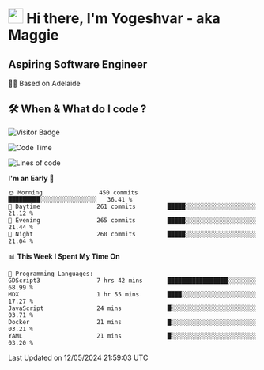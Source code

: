 <h1><img src="https://emojis.slackmojis.com/emojis/images/1531849430/4246/blob-sunglasses.gif?1531849430" width="30"/> Hi there, I'm Yogeshvar - aka Maggie</h1>

## Aspiring Software Engineer
🏂🏻  Based on Adelaide 

## 🛠 When & What do I code ?  

![Visitor Badge](https://visitor-badge.feriirawann.repl.co?username=yogeshvar&repo=yogeshvar&label=Visitors&style=plastic&color=%23457BFF&contentType=svg)

<!--START_SECTION:waka-->
![Code Time](http://img.shields.io/badge/Code%20Time-2%2C896%20hrs%2058%20mins-blue)

![Lines of code](https://img.shields.io/badge/From%20Hello%20World%20I%27ve%20Written-4.2%20million%20lines%20of%20code-blue)

**I'm an Early 🐤** 

```text
🌞 Morning                450 commits         █████████░░░░░░░░░░░░░░░░   36.41 % 
🌆 Daytime                261 commits         █████░░░░░░░░░░░░░░░░░░░░   21.12 % 
🌃 Evening                265 commits         █████░░░░░░░░░░░░░░░░░░░░   21.44 % 
🌙 Night                  260 commits         █████░░░░░░░░░░░░░░░░░░░░   21.04 % 
```


📊 **This Week I Spent My Time On** 

```text
💬 Programming Languages: 
GDScript3                7 hrs 42 mins       █████████████████░░░░░░░░   68.99 % 
MDX                      1 hr 55 mins        ████░░░░░░░░░░░░░░░░░░░░░   17.27 % 
JavaScript               24 mins             █░░░░░░░░░░░░░░░░░░░░░░░░   03.71 % 
Docker                   21 mins             █░░░░░░░░░░░░░░░░░░░░░░░░   03.21 % 
YAML                     21 mins             █░░░░░░░░░░░░░░░░░░░░░░░░   03.20 % 
```


 Last Updated on 12/05/2024 21:59:03 UTC
<!--END_SECTION:waka-->
